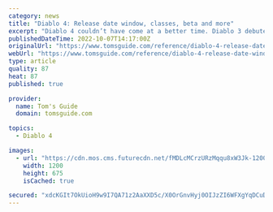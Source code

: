 ```yaml
---
category: news
title: "Diablo 4: Release date window, classes, beta and more"
excerpt: "Diablo 4 couldn’t have come at a better time. Diablo 3 debuted a full 10 years ago, meaning players have already plumbed its demonic depths. Diablo 2: Resurrected didn’t introduce anything new ..."
publishedDateTime: 2022-10-07T14:17:00Z
originalUrl: "https://www.tomsguide.com/reference/diablo-4-release-date-window-classes-beta"
webUrl: "https://www.tomsguide.com/reference/diablo-4-release-date-window-classes-beta"
type: article
quality: 87
heat: 87
published: true

provider:
  name: Tom's Guide
  domain: tomsguide.com

topics:
  - Diablo 4

images:
  - url: "https://cdn.mos.cms.futurecdn.net/fMDLcMCrzURzMqqu8xW3Jk-1200-80.jpg"
    width: 1200
    height: 675
    isCached: true

secured: "xdcKGIt7OkUioH9w9I7QA71z2AaXXD5c/X0OrGnvHyj0OIJzZI6WFXgYqDCuDx5pCwStu95WqzJWgriYm4seHwY6U5MXFvgYqXsjEQM34vHfcB8zsSZTJKcqKdTpkO685Th4zDZ5rEThRcsL19olaDqP0q0APzbNRO7eqhv51OxFKu7JwnyXWzNVi/E7Cd0zLpqEvSdOd81biV0YLbcpSGRoMu2r1tBVcRyHHNJ6HdhxtZ18fgSnsfx2BXJQY+r+sUmnuFBR56nCiU8LvPu0CJ07vbdeaXVKbxxU1GVmbX1fQpmqk4p5LSSZqrrEsuVBdF28+zzEXkXQLv1sovu2S/nMW1Jw0yfXaUpWGX15/lM=;rgNumikyGks2cbZCKFVDGA=="
---
```


